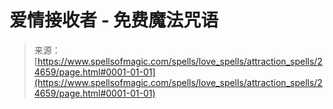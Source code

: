 <!--yml

category: 未分类

date: 2024-06-12 19:10:47

-->

# 爱情接收者 - 免费魔法咒语

> 来源：[https://www.spellsofmagic.com/spells/love_spells/attraction_spells/24659/page.html#0001-01-01](https://www.spellsofmagic.com/spells/love_spells/attraction_spells/24659/page.html#0001-01-01)
